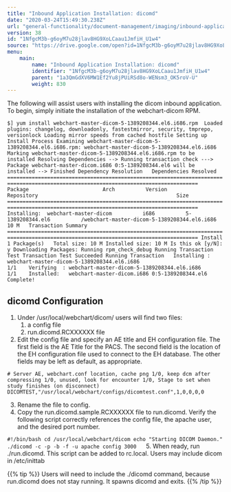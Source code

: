 ```yaml
---
title: "Inbound Application Installation: dicomd"
date: "2020-03-24T15:49:30.238Z"
url: "general-functionality/document-management/imaging/inbound-application-installation-dicomd.html"
version: 38
id: "1NfgcM3b-g6oyM7u28jlav8HG9XoLCaau1JmfiH_U1w4"
source: "https://drive.google.com/open?id=1NfgcM3b-g6oyM7u28jlav8HG9XoLCaau1JmfiH_U1w4"
menu:
    main:
        name: "Inbound Application Installation: dicomd"
        identifier: "1NfgcM3b-g6oyM7u28jlav8HG9XoLCaau1JmfiH_U1w4"
        parent: "1a3QmGdXV6MW1Ef2Yu8jPUiRSd8o-WENsm3_OK5roV-U"
        weight: 830
---
```

The following will assist users with installing the dicom inbound application. To begin, simply initiate the installation of the webchart-dicom RPM.

` $] yum install webchart-master-dicom-5-1389208344.el6.i686.rpm  Loaded plugins: changelog, downloadonly, fastestmirror, security, tmprepo, versionlock Loading mirror speeds from cached hostfile Setting up Install Process Examining webchart-master-dicom-5-1389208344.el6.i686.rpm: webchart-master-dicom-5-1389208344.el6.i686 Marking webchart-master-dicom-5-1389208344.el6.i686.rpm to be installed Resolving Dependencies --> Running transaction check ---> Package webchart-master-dicom.i686 0:5-1389208344.el6 will be installed --> Finished Dependency Resolution   Dependencies Resolved   ====================================================================================================================================  Package                        Arch          Version                   Repository                                             Size ==================================================================================================================================== Installing:  webchart-master-dicom          i686          5-1389208344.el6          /webchart-master-dicom-5-1389208344.el6.i686           10 M   Transaction Summary ==================================================================================================================================== Install       1 Package(s)   Total size: 10 M Installed size: 10 M Is this ok [y/N]: y Downloading Packages: Running rpm_check_debug Running Transaction Test Transaction Test Succeeded Running Transaction   Installing : webchart-master-dicom-5-1389208344.el6.i686                                                                      1/1    Verifying  : webchart-master-dicom-5-1389208344.el6.i686                                                                      1/1    Installed:   webchart-master-dicom.i686 0:5-1389208344.el6                                                                                        Complete! 
`
## dicomd Configuration

1. Under /usr/local/webchart/dicom/ users will find two files: 
    1. a config file
    2. run.dicomd.RCXXXXXX file
2. Edit the config file and specify an AE title and EH configuration file. The first field is the AE Title for the PACS. The second field is the location of the EH configuration file used to connect to the EH database. The other fields may be left as default, as appropriate.

`# Server AE, webchart.conf location, cache png 1/0, keep dcm after compressing 1/0, unused, look for encounter 1/0, Stage to set when study finishes (on disconnect) DICOMTEST,"/usr/local/webchart/configs/dicomtest.conf",1,0,0,0,0`

3. Rename the file to config.
4. Copy the run.dicomd.sample.RCXXXXXX file to run.dicomd. Verify the following script correctly references the config file, the apache user, and the desired port number.



`#!/bin/bash cd /usr/local/webchart/dicom echo "Starting DICOM Daemon." ./dicomd -c -p -b -f -u apache config 3000
`
`
`
5. When ready, run ./run.dicomd. This script can be added to rc.local. Users may include dicom in /etc/inittab 



{{% tip %}} Users will need to include the ./dicomd command, because run.dicomd does not stay running. It spawns dicomd and exits. {{% /tip %}}


